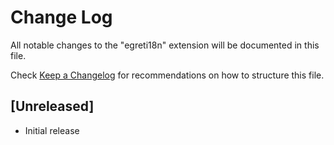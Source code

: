 # Change Log

All notable changes to the "egreti18n" extension will be documented in this file.

Check [Keep a Changelog](http://keepachangelog.com/) for recommendations on how to structure this file.

## [Unreleased]

- Initial release